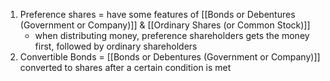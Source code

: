 1. Preference shares = have some features of [[Bonds or Debentures (Government or Company)]] & [[Ordinary Shares (or Common Stock)]]
	- when distributing money, preference shareholders gets the money first, followed by ordinary shareholders
2. Convertible Bonds = [[Bonds or Debentures (Government or Company)]] converted to shares after a certain condition is met


